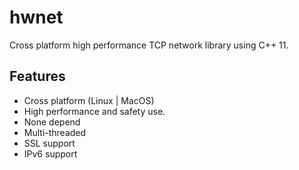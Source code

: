 hwnet
=======
Cross platform high performance TCP network library using C++ 11.

## Features
* Cross platform (Linux | MacOS)
* High performance and safety use.
* None depend
* Multi-threaded
* SSL support
* IPv6 support


